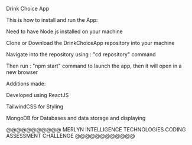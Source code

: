 Drink Choice App

This is how to install and run the App:

Need to have Node.js installed on your machine

Clone or Download the DrinkChoiceApp repository into your machine

Navigate into the repository using : "cd repository" command

Then run : "npm start" command to launch the app, then it will open in a new browser

Additions made:

Developed using ReactJS

TailwindCSS for Styling

MongoDB for Databases and data storage and displaying



@@@@@@@@@@@   MERLYN INTELLIGENCE TECHNOLOGIES CODING ASSESSMENT CHALLENGE  @@@@@@@@@@@@
